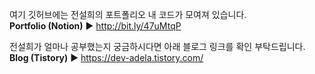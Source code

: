여기 깃허브에는 전설희의 포트폴리오 내 코드가 모여져 있습니다. <br>
<b>Portfolio (Notion)</b> ▶ http://bit.ly/47uMtqP<p>
전설희가 얼마나 공부했는지 궁금하시다면 아래 블로그 링크를 확인 부탁드립니다. <br>
<b>Blog (Tistory)</b> ▶ https://dev-adela.tistory.com/
